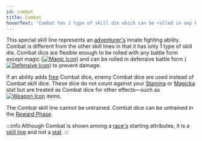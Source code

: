 ```yaml
---
id: combat
title: Combat
hoverText: "Combat has 1 type of skill die which can be rolled in any battle form except Magic."
---
```


This special skill line represents an [adventurer's](/docs/glossary/adventurer) innate fighting ability. Combat is different from the other skill lines in that it has only 1 type of skill die. Combat dice are flexible enough to be rolled with any battle form except magic ([<img src="/icons/magic.svg" alt="Magic Icon" class="icon-svg" />](docs/battles/battle-forms/magic)) and can be rolled in defensive battle form ([<img src="/icons/defensive.svg" alt="Defensive Icon" class="icon-svg" />](docs/battles/battle-forms/defensive)) to prevent damage.

If an ability adds [free](/docs/glossary/free) Combat dice, enemy Combat dice are used instead of Combat skill dice. These dice do not count against your [Stamina](/docs/adventurer/stats/stamina) or [Magicka](/docs/adventurer/stats/magicka) stat but are treated as Combat dice for other effects—such as [<img src="/icons/weapon.svg" alt="Weapon Icon" class="icon-svg" />](/docs/adventurer/items/types/weapon) items.

The Combat skill line cannot be untrained. Combat dice can be untrained in the [Reward Phase](/docs/day/reward-phase).

:::info
Although Combat is shown among a [race's](/docs/adventurer/races) starting attributes, it is a [skill line](/docs/adventurer/skill-lines/) and not a [stat](/docs/adventurer/stats).
:::
